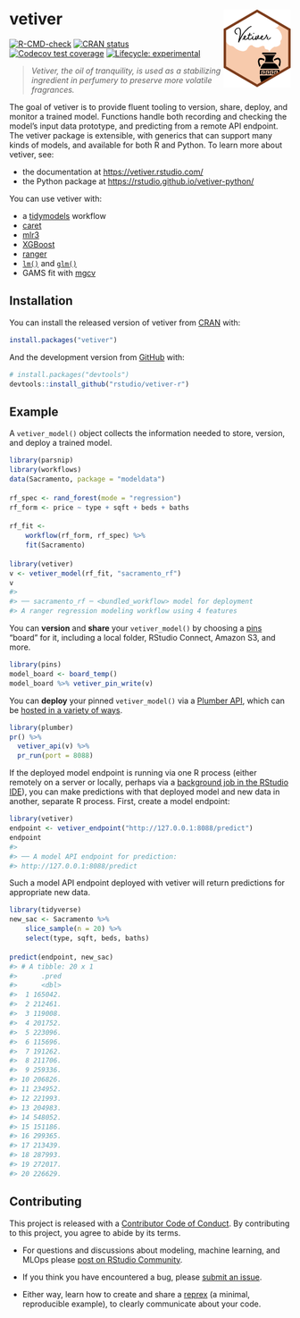 
<!-- README.md is generated from README.Rmd. Please edit that file -->

# vetiver <a href='https://rstudio.github.io/vetiver-r/'><img src='man/figures/logo.png' align="right" height="139" /></a>

<!-- badges: start -->

[![R-CMD-check](https://github.com/rstudio/vetiver-r/actions/workflows/R-CMD-check.yaml/badge.svg)](https://github.com/rstudio/vetiver-r/actions/workflows/R-CMD-check.yaml)
[![CRAN
status](https://www.r-pkg.org/badges/version/vetiver)](https://CRAN.R-project.org/package=vetiver)
[![Codecov test
coverage](https://codecov.io/gh/rstudio/vetiver-r/branch/main/graph/badge.svg)](https://app.codecov.io/gh/rstudio/vetiver-r?branch=main)
[![Lifecycle:
experimental](https://img.shields.io/badge/lifecycle-experimental-orange.svg)](https://lifecycle.r-lib.org/articles/stages.html#experimental)
<!-- badges: end -->

> *Vetiver, the oil of tranquility, is used as a stabilizing ingredient
> in perfumery to preserve more volatile fragrances.*

The goal of vetiver is to provide fluent tooling to version, share,
deploy, and monitor a trained model. Functions handle both recording and
checking the model’s input data prototype, and predicting from a remote
API endpoint. The vetiver package is extensible, with generics that can
support many kinds of models, and available for both R and Python. To
learn more about vetiver, see:

-   the documentation at <https://vetiver.rstudio.com/>
-   the Python package at <https://rstudio.github.io/vetiver-python/>

You can use vetiver with:

-   a [tidymodels](https://www.tidymodels.org/) workflow
-   [caret](https://topepo.github.io/caret/)
-   [mlr3](https://mlr3.mlr-org.com/)
-   [XGBoost](https://xgboost.readthedocs.io/en/latest/R-package/)
-   [ranger](https://cran.r-project.org/package=ranger)
-   [`lm()`](https://stat.ethz.ch/R-manual/R-patched/library/stats/html/lm.html)
    and
    [`glm()`](https://stat.ethz.ch/R-manual/R-patched/library/stats/html/glm.html)
-   GAMS fit with [mgcv](https://CRAN.R-project.org/package=mgcv)

## Installation

You can install the released version of vetiver from
[CRAN](https://CRAN.R-project.org) with:

``` r
install.packages("vetiver")
```

And the development version from [GitHub](https://github.com/) with:

``` r
# install.packages("devtools")
devtools::install_github("rstudio/vetiver-r")
```

## Example

A `vetiver_model()` object collects the information needed to store,
version, and deploy a trained model.

``` r
library(parsnip)
library(workflows)
data(Sacramento, package = "modeldata")

rf_spec <- rand_forest(mode = "regression")
rf_form <- price ~ type + sqft + beds + baths

rf_fit <- 
    workflow(rf_form, rf_spec) %>%
    fit(Sacramento)

library(vetiver)
v <- vetiver_model(rf_fit, "sacramento_rf")
v
#> 
#> ── sacramento_rf ─ <bundled_workflow> model for deployment 
#> A ranger regression modeling workflow using 4 features
```

You can **version** and **share** your `vetiver_model()` by choosing a
[pins](https://pins.rstudio.com) “board” for it, including a local
folder, RStudio Connect, Amazon S3, and more.

``` r
library(pins)
model_board <- board_temp()
model_board %>% vetiver_pin_write(v)
```

You can **deploy** your pinned `vetiver_model()` via a [Plumber
API](https://www.rplumber.io/), which can be [hosted in a variety of
ways](https://www.rplumber.io/articles/hosting.html).

``` r
library(plumber)
pr() %>%
  vetiver_api(v) %>%
  pr_run(port = 8088)
```

If the deployed model endpoint is running via one R process (either
remotely on a server or locally, perhaps via a [background job in the
RStudio IDE](https://solutions.rstudio.com/r/jobs/)), you can make
predictions with that deployed model and new data in another, separate R
process. First, create a model endpoint:

``` r
library(vetiver)
endpoint <- vetiver_endpoint("http://127.0.0.1:8088/predict")
endpoint
#> 
#> ── A model API endpoint for prediction: 
#> http://127.0.0.1:8088/predict
```

Such a model API endpoint deployed with vetiver will return predictions
for appropriate new data.

``` r
library(tidyverse)
new_sac <- Sacramento %>% 
    slice_sample(n = 20) %>% 
    select(type, sqft, beds, baths)

predict(endpoint, new_sac)
#> # A tibble: 20 x 1
#>      .pred
#>      <dbl>
#>  1 165042.
#>  2 212461.
#>  3 119008.
#>  4 201752.
#>  5 223096.
#>  6 115696.
#>  7 191262.
#>  8 211706.
#>  9 259336.
#> 10 206826.
#> 11 234952.
#> 12 221993.
#> 13 204983.
#> 14 548052.
#> 15 151186.
#> 16 299365.
#> 17 213439.
#> 18 287993.
#> 19 272017.
#> 20 226629.
```

## Contributing

This project is released with a [Contributor Code of
Conduct](https://www.contributor-covenant.org/version/2/1/CODE_OF_CONDUCT.html).
By contributing to this project, you agree to abide by its terms.

-   For questions and discussions about modeling, machine learning, and
    MLOps please [post on RStudio
    Community](https://community.rstudio.com/new-topic?category_id=15&tags=vetiver,question).

-   If you think you have encountered a bug, please [submit an
    issue](https://github.com/rstudio/vetiver-r/issues).

-   Either way, learn how to create and share a
    [reprex](https://reprex.tidyverse.org/articles/articles/learn-reprex.html)
    (a minimal, reproducible example), to clearly communicate about your
    code.
